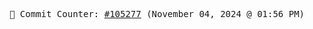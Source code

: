 <p align="center">
    <samp>
        📮 Commit Counter: <a href="https://github.com/Javascript-void0/Javascript-void0/commits/main">#105277</a> (November 04, 2024 @ 01:56 PM)
    </samp>
</p>